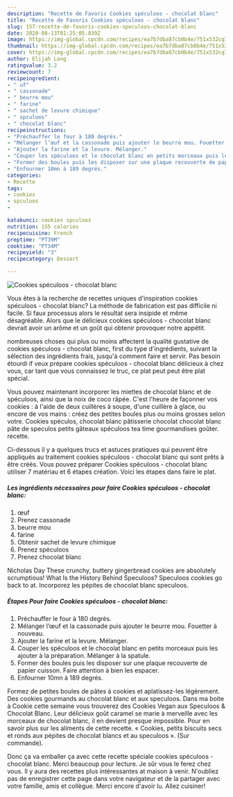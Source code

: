 ```yaml
---
description: "Recette de Favoris Cookies spéculoos - chocolat blanc"
title: "Recette de Favoris Cookies spéculoos - chocolat blanc"
slug: 157-recette-de-favoris-cookies-speculoos-chocolat-blanc
date: 2020-08-13T01:25:05.839Z
image: https://img-global.cpcdn.com/recipes/ea7b7dba87cb0b4e/751x532cq70/cookies-speculoos-chocolat-blanc-photo-principale-de-la-recette.jpg
thumbnail: https://img-global.cpcdn.com/recipes/ea7b7dba87cb0b4e/751x532cq70/cookies-speculoos-chocolat-blanc-photo-principale-de-la-recette.jpg
cover: https://img-global.cpcdn.com/recipes/ea7b7dba87cb0b4e/751x532cq70/cookies-speculoos-chocolat-blanc-photo-principale-de-la-recette.jpg
author: Elijah Long
ratingvalue: 3.2
reviewcount: 7
recipeingredient:
- " uf"
- " cassonade"
- " beurre mou"
- " farine"
- " sachet de levure chimique"
- " spculoos"
- " chocolat blanc"
recipeinstructions:
- "Préchauffer le four à 180 degrés."
- "Mélanger l’œuf et la cassonade puis ajouter le beurre mou. Fouetter à nouveau."
- "Ajouter la farine et la levure. Mélanger."
- "Couper les spéculoos et le chocolat blanc en petits morceaux puis les ajouter à la préparation. Mélanger à la spatule."
- "Former des boules puis les disposer sur une plaque recouverte de papier cuisson. Faire attention à bien les espacer."
- "Enfourner 10mn à 189 degrés."
categories:
- Recette
tags:
- cookies
- spculoos
- 

katakunci: cookies spculoos  
nutrition: 155 calories
recipecuisine: French
preptime: "PT39M"
cooktime: "PT34M"
recipeyield: "3"
recipecategory: Dessert

---
```



![Cookies spéculoos - chocolat blanc](https://img-global.cpcdn.com/recipes/ea7b7dba87cb0b4e/751x532cq70/cookies-speculoos-chocolat-blanc-photo-principale-de-la-recette.jpg)

Vous êtes à la recherche de recettes uniques d'inspiration cookies spéculoos - chocolat blanc? La méthode de fabrication est pas difficile ni facile. Si faux processus alors le résultat sera insipide et même désagréable. Alors que le délicieux cookies spéculoos - chocolat blanc devrait avoir un arôme et un goût qui obtenir provoquer notre appétit.

nombreuses choses qui plus ou moins affectent la qualité gustative de cookies spéculoos - chocolat blanc, first du type d'ingrédients, suivant la sélection des ingrédients frais, jusqu'à comment faire et servir. Pas besoin étourdi if veux prépare cookies spéculoos - chocolat blanc délicieux à chez vous, car tant que vous connaissez le truc, ce plat peut peut être plat spécial.

Vous pouvez maintenant incorporer les miettes de chocolat blanc et de spéculoos, ainsi que la noix de coco râpée. C&#39;est l&#39;heure de façonner vos cookies : à l&#39;aide de deux cuillères à soupe, d&#39;une cuillère à glace, ou encore de vos mains : créez des petites boules plus ou moins grosses selon votre. Cookies spéculos, chocolat blanc pâtisserie chocolat chocolat blanc pâte de speculos petits gâteaux spéculoos tea time gourmandises goûter. recette.


Ci-dessous il y a quelques trucs et astuces pratiques qui peuvent être appliqués au traitement cookies spéculoos - chocolat blanc qui sont prêts à être créés. Vous pouvez préparer Cookies spéculoos - chocolat blanc utiliser 7 matériau et 6 étapes création. Voici les étapes dans faire le plat.

<!--inarticleads1-->

##### Les ingrédients nécessaires pour faire Cookies spéculoos - chocolat blanc:

1.   œuf
1. Prenez  cassonade
1.   beurre mou
1.   farine
1. Obtenir  sachet de levure chimique
1. Prenez  spéculoos
1. Prenez  chocolat blanc


Nicholas Day These crunchy, buttery gingerbread cookies are absolutely scrumptious! What Is the History Behind Speculoos? Speculoos cookies go back to at. Incorporez les pépites de chocolat blanc speculoos. 

<!--inarticleads2-->

##### Étapes Pour faire Cookies spéculoos - chocolat blanc:

1. Préchauffer le four à 180 degrés.
1. Mélanger l’œuf et la cassonade puis ajouter le beurre mou. Fouetter à nouveau.
1. Ajouter la farine et la levure. Mélanger.
1. Couper les spéculoos et le chocolat blanc en petits morceaux puis les ajouter à la préparation. Mélanger à la spatule.
1. Former des boules puis les disposer sur une plaque recouverte de papier cuisson. Faire attention à bien les espacer.
1. Enfourner 10mn à 189 degrés.


Formez de petites boules de pâtes à cookies et aplatissez-les légèrement. Des cookies gourmands au chocolat blanc et aux speculoos. Dans ma boite à Cookie cette semaine vous trouverez des Cookies Vegan aux Speculoos &amp; Chocolat Blanc. Leur délicieux goût caramel se marie à merveille avec les morceaux de chocolat blanc, il en devient presque impossible. Pour en savoir plus sur les aliments de cette recette. « Cookies, petits biscuits secs et ronds aux pépites de chocolat blancs et au speculoos ». (Sur commande). 


Donc ça va emballer ça avec cette recette spéciale cookies spéculoos - chocolat blanc. Merci beaucoup pour lecture. Je sûr vous le ferez chez vous. Il y aura des recettes plus  intéressantes at maison à venir. N'oubliez pas de enregistrer cette page dans votre navigateur et de la partager avec votre famille, amis et collègue. Merci encore d'avoir lu. Allez cuisiner!
